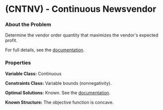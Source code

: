 # (CNTNV) - Continuous Newsvendor

### About the Problem

Determine the vendor order quantity that maximizes the vendor's expected profit.

For full details, see the [documentation](https://github.com/simopt-admin/simopt/tree/matlab/Problems/CNTNV/ContinuousNewsvendor.pdf).

### Properties

**Variable Class:** Continuous

**Constraints Class:** Variable bounds (nonnegativity).

**Optimal Solutions:** Known. See the [documentation](https://github.com/simopt-admin/simopt/tree/matlab/Problems/CNTNV/ContinuousNewsvendor.pdf).

**Known Structure:** The objective function is concave.



